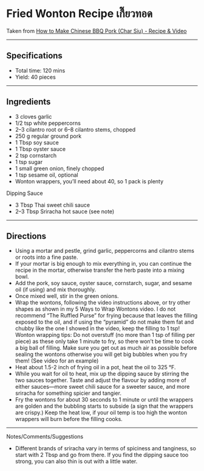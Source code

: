# Fried Wonton Recipe เกี๊ยวทอด

Taken from
[How to Make Chinese BBQ Pork (Char Siu) - Recipe & Video](https://hot-thai-kitchen.com/fried-wonton-recipe/)

---
## Specifications
- Total time: 120 mins
- Yield: 40 pieces

---
## Ingredients

- 3 cloves garlic
- 1/2 tsp white peppercorns
- 2–3 cilantro root or 6–8 cilantro stems, chopped
- 250 g regular ground pork
- 1 Tbsp soy sauce
- 1 Tbsp oyster sauce
- 2 tsp cornstarch
- 1 tsp sugar
- 1 small green onion, finely chopped
- 1 tsp sesame oil, optional
- Wonton wrappers, you’ll need about 40, so 1 pack is plenty

Dipping Sauce
- 3 Tbsp Thai sweet chili sauce
- 2–3 Tbsp Sriracha hot sauce (see note)

---
## Directions

- Using a mortar and pestle, grind garlic, peppercorns and cilantro stems or roots into a fine paste.
- If your mortar is big enough to mix everything in, you can continue the recipe in the mortar, otherwise transfer the herb paste into a mixing bowl.
- Add the pork, soy sauce, oyster sauce, cornstarch, sugar, and sesame oil (if using) and mix thoroughly.
- Once mixed well, stir in the green onions.
- Wrap the wontons, following the video instructions above, or try other shapes as shown in my 5 Ways to Wrap Wontons video. I do not recommend “The Ruffled Purse” for frying because that leaves the filling exposed to the oil, and if using the “pyramid” do not make them fat and chubby like the one I showed in the video, keep the filling to 1 tsp! Wonton wrapping tips: Do not overstuff (no more than 1 tsp of filling per piece) as these only take 1 minute to fry, so there won’t be time to cook a big ball of filling. Make sure you get out as much air as possible before sealing the wontons otherwise you will get big bubbles when you fry them! (See video for an example)
- Heat about 1.5-2 inch of frying oil in a pot, heat the oil to 325 °F.
- While you wait for oil to heat, mix up the dipping sauce by stirring the two sauces together. Taste and adjust the flavour by adding more of either sauces—more sweet chili sauce for a sweeter sauce, and more sriracha for something spicier and tangier.
- Fry the wontons for about 30 seconds to 1 minute or until the wrappers are golden and the bubbling starts to subside (a sign that the wrappers are crispy.) Keep the heat low, if your oil temp is too high the wonton wrappers will burn before the filling cooks.

---
Notes/Comments/Suggestions

- Different brands of sriracha vary in terms of spiciness and tanginess, so start with 2 Tbsp and go from there. If you find the dipping sauce too strong, you can also thin is out with a little water.